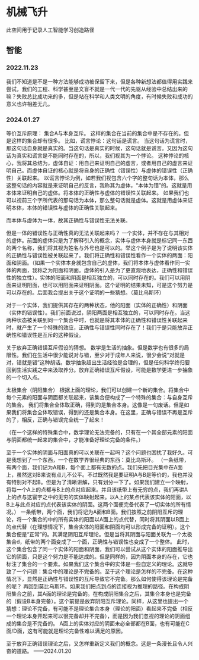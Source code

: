 # 机械飞升
此空间用于记录人工智能学习创造路径
<br/>

##  智能
### 2022.11.23
我们不知道是不是一种方法能够成功被保留下来，但是各种新想法都值得用实践来尝试，我们的工程、科学甚至是文盲不就是一代一代的先驱从经验中总结出来的嘛？失败总比成功来的多，但是站在科学和人类文明的角度，有时候失败和成功的意义也许相差无几。<br/>

### 2024.01.27
等价互斥原理：
集合A与本身互斥。
这样的集合在当前的集合中是不存在的。但是这样的集合却有很多。
比如，谎言悖论：这句话是谎言。
当这句话为谎言时，那这句话自身就是真实的。当这句话是真实的时候，这句话就是谎言。又因为这句话为真实和谎言是不能同时存在的，所以，我们视其为一个悖论。
这种悖论的核心，我将其总结为，虚体自证：用自己来证明自己的虚言，或者用自己的虚言来证明自己。而虚体自证的核心就是将自身的正确性（错误性）与虚体的错误性（正确性）关联起来。
以谎言悖论为例，如若我们视包含六个字的整句话为本体，那么这整句话的内容就是来证明自己的反言，我称其为虚体，“本体为错”的。这就是用本体来证明自己的虚体。将本体的正确性与虚体的错误性关联起来。
如果我们也可以视前三个字所代表的那句话为本体，那么整句话就是虚体。这就是用虚体来证明本体，本体的错误性与虚体的正确性关联起来。

而本体与虚体为一体，故其正确性与错误性无法关联。


但是一体的错误性与正确性真的无法关联起来吗？
一个实体，并不存在与其相对的虚体。前面的虚体只是为了解释引入的概念，实体与虚体本身就是标记同一东西的两个名称，我们将其视为姓名与外号也是可以的。举这个例子是为了说明该实体的正确性与错误性被关联起来了。我们将正确性和错误性看作一个实体的两面：阳面和阴面。（如果一个实体本身就包含自己的虚体，我们将本体与虚体看作同一实体的两面，我称之为阳面和阴面。虚体的引入是为了更直观地表达，正确性和错误性的独立性）。实体的阳面和阴面是相互独立的，可以同时存在的。我们可以用阴面来证明阳面，也可以用阳面来证明阴面。这个证明的结果未知，可是这个努力是可以存在的。后面我会提出关于这个证明的一些猜想。（莫比乌斯环）

对于一个实体，我们提供其存在的两种状态，他的阳面（实体的正确性）和阴面（实体的错误性）。我们前面说过，阴阳两面是相互独立的，可以同时存在。当这两种状态被关联到同一个集合中时，也就是将其本体的正确性和错误性关联起来时，就产生了一个特殊的效应，正确性与错误性同时存在了！我们于是只能放弃正确性和错误性是互斥的这种假设。

关于放弃正确错误互斥假设的猜想。
数学是生活的抽象。但是数学也有很多的局限性。我们在生活中很少能说对与错，至少对于成年人来说，很少会说“对就是对，错就是错”这种胡话。数学抽象超出生活经验是合理的，但是任何科学终归要回到生活实践之中来汲取养分。放弃正确错误互斥假设，可能是数学更进一步抽象的一个切入点。

太极集合（阴阳集合）
根据上面的理论，我们可以创建一个新的集合。将集合中每个元素的阳面与阴面都关联起来，该集合便构成了一个特殊的集合：与自身互斥的集合。
我们将集合全体取正确，得到的是集合本身。这像是一句废话。但是如果我们将集合全体取错误，得到的还是集合本身。在这里，正确与错误不再是互斥的了，相反，正确与错误完全统一了起来！

（在一个这样的特殊集合中，数学理论无法完备的，只有在一个其全部元素的阳面与阴面都统一起来的集合中，才能准备好理论完备的条件。）


至于一个实体的阴面与阳面真的可以关联在一起吗？这个问题也困扰了我好久。可是我想到了一个东西，一个在数学界很经典的东西：莫比乌斯环。
（一条纸带，有两个面，我们记为A和B，每个面上都有无数的点。我们先把目光集中在A面上，虽然这对B来说有点儿不公平。不过既然我是要证明A与B是等价的，我也并没有特别对不起B。但是为了清晰讲解，只有划分一下了。如果我们建立一个映射，将每一个A上的点都与B上的点对应起来。并且该纸带上有无穷的点，我们再讲A上的点与这寰宇之中的无穷的实体映射起来。以A上的某点代表该实体的阳面，以B上与此点对应的点代表该实体的阴面。这两个面便完备代表了一切实体的所有情况。）
一条纸带，两个面，我们将记为A面和B面。我们按照之前阴阳互斥的理论，将一个集合的中的所有实体的阳面以A面上的点代替，同时将其阴面以B面上的点代替（在理想情况下，集合实体的阳面和阴面均可以形成完备的证明）。这个集合便是“正常”的。其满足阴阳互斥理论。但是当将其阴面与阳面关联为一个太极集合d，纸带的两个面变成了一个面，正确性与错误性也变成了一个整体。
此时，这个集合包含了同一个实体的阳面和阴面，我们可以尝试从这个实体的阳面推导出它的阴面，只是这个努力是不能达成的。但是同样的，因为阴面本身的存在，它也标注了集合的一个要素。如果我们这个集合中的实体是一些自定义的理论。这就导致了一个问题：集合中的理论是不完备的。至于这个理论是怎样的不完备。在这种情况下，显然是正确性与错误性的互斥导致它不完备。那么如何使得该理论是完备的呢？
再回到莫比乌斯环。如果我们把点到点的连接视为推理的路径。在构成阴阳集合之前，其A面的理论是完备的。在构成阴阳集合之后，其集合本身也是完备的（假设B本身完备）。这个前提是放弃阴阳互斥理论。同样，从这里也提出一个猜想：理论不完备，有可能不是理论集合本身（理论的阳面）看起来不完备（相反一个理论本身开起来可以很完备却并不完备），而是因为我们忽视的理论的阴面组成的集合是不完备的。
A面上的实体对应的阴面未必全部都在B面，也有可能在C面/D面，这有可能就是理论完备性难以满足的原因。

至于放弃正确错误理论之后，又怎样重新定义我们的概念。这是一条漫长且令人兴奋的道路。
——2024.01.20



